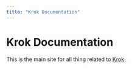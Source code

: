 ```yaml
---
title: "Krok Documentation"
---
```


# Krok Documentation

This is the main site for all thing related to [Krok](https://github.com/krok-o/krok).
